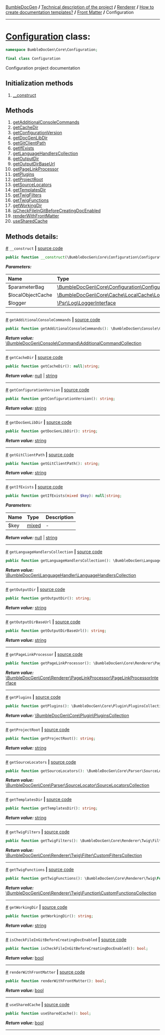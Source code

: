 [BumbleDocGen](../../../../README.md) **/**
[Technical description of the project](../../../readme.md) **/**
[Renderer](../../readme.md) **/**
[How to create documentation templates?](../readme.md) **/**
[Front Matter](../frontMatter.md) **/**
Configuration

---


# [Configuration](https://github.com/bumble-tech/bumble-doc-gen/blob/master/src/Core/Configuration/Configuration.php#L30) class:

```php
namespace BumbleDocGen\Core\Configuration;

final class Configuration
```
Configuration project documentation

## Initialization methods

1. [__construct](#m-construct) 
## Methods

1. [getAdditionalConsoleCommands](#mgetadditionalconsolecommands) 
1. [getCacheDir](#mgetcachedir) 
1. [getConfigurationVersion](#mgetconfigurationversion) 
1. [getDocGenLibDir](#mgetdocgenlibdir) 
1. [getGitClientPath](#mgetgitclientpath) 
1. [getIfExists](#mgetifexists) 
1. [getLanguageHandlersCollection](#mgetlanguagehandlerscollection) 
1. [getOutputDir](#mgetoutputdir) 
1. [getOutputDirBaseUrl](#mgetoutputdirbaseurl) 
1. [getPageLinkProcessor](#mgetpagelinkprocessor) 
1. [getPlugins](#mgetplugins) 
1. [getProjectRoot](#mgetprojectroot) 
1. [getSourceLocators](#mgetsourcelocators) 
1. [getTemplatesDir](#mgettemplatesdir) 
1. [getTwigFilters](#mgettwigfilters) 
1. [getTwigFunctions](#mgettwigfunctions) 
1. [getWorkingDir](#mgetworkingdir) 
1. [isCheckFileInGitBeforeCreatingDocEnabled](#mischeckfileingitbeforecreatingdocenabled) 
1. [renderWithFrontMatter](#mrenderwithfrontmatter) 
1. [useSharedCache](#musesharedcache) 

## Methods details:

<a name="m-construct" href="#m-construct">#</a> `__construct`  **|** [source code](https://github.com/bumble-tech/bumble-doc-gen/blob/master/src/Core/Configuration/Configuration.php#L34)
```php
public function __construct(\BumbleDocGen\Core\Configuration\ConfigurationParameterBag $parameterBag, \BumbleDocGen\Core\Cache\LocalCache\LocalObjectCache $localObjectCache, \Psr\Log\LoggerInterface $logger);
```

***Parameters:***

| Name | Type | Description |
|:-|:-|:-|
$parameterBag | [\BumbleDocGen\Core\Configuration\ConfigurationParameterBag](https://github.com/bumble-tech/bumble-doc-gen/blob/master/src/Core/Configuration/ConfigurationParameterBag.php) | - |
$localObjectCache | [\BumbleDocGen\Core\Cache\LocalCache\LocalObjectCache](https://github.com/bumble-tech/bumble-doc-gen/blob/master/src/Core/Cache/LocalCache/LocalObjectCache.php) | - |
$logger | [\Psr\Log\LoggerInterface](https://github.com/php-fig/log/blob/master/src/LoggerInterface.php) | - |

---

<a name="mgetadditionalconsolecommands" href="#mgetadditionalconsolecommands">#</a> `getAdditionalConsoleCommands`  **|** [source code](https://github.com/bumble-tech/bumble-doc-gen/blob/master/src/Core/Configuration/Configuration.php#L377)
```php
public function getAdditionalConsoleCommands(): \BumbleDocGen\Console\Command\AdditionalCommandCollection;
```

***Return value:*** [\BumbleDocGen\Console\Command\AdditionalCommandCollection](https://github.com/bumble-tech/bumble-doc-gen/blob/master/src/Console/Command/AdditionalCommandCollection.php)

---

<a name="mgetcachedir" href="#mgetcachedir">#</a> `getCacheDir`  **|** [source code](https://github.com/bumble-tech/bumble-doc-gen/blob/master/src/Core/Configuration/Configuration.php#L205)
```php
public function getCacheDir(): null|string;
```

***Return value:*** [null](https://www.php.net/manual/en/language.types.null.php) | [string](https://www.php.net/manual/en/language.types.string.php)

---

<a name="mgetconfigurationversion" href="#mgetconfigurationversion">#</a> `getConfigurationVersion`  **|** [source code](https://github.com/bumble-tech/bumble-doc-gen/blob/master/src/Core/Configuration/Configuration.php#L42)
```php
public function getConfigurationVersion(): string;
```

***Return value:*** [string](https://www.php.net/manual/en/language.types.string.php)

---

<a name="mgetdocgenlibdir" href="#mgetdocgenlibdir">#</a> `getDocGenLibDir`  **|** [source code](https://github.com/bumble-tech/bumble-doc-gen/blob/master/src/Core/Configuration/Configuration.php#L367)
```php
public function getDocGenLibDir(): string;
```

***Return value:*** [string](https://www.php.net/manual/en/language.types.string.php)

---

<a name="mgetgitclientpath" href="#mgetgitclientpath">#</a> `getGitClientPath`  **|** [source code](https://github.com/bumble-tech/bumble-doc-gen/blob/master/src/Core/Configuration/Configuration.php#L256)
```php
public function getGitClientPath(): string;
```

***Return value:*** [string](https://www.php.net/manual/en/language.types.string.php)

---

<a name="mgetifexists" href="#mgetifexists">#</a> `getIfExists`  **|** [source code](https://github.com/bumble-tech/bumble-doc-gen/blob/master/src/Core/Configuration/Configuration.php#L395)
```php
public function getIfExists(mixed $key): null|string;
```

***Parameters:***

| Name | Type | Description |
|:-|:-|:-|
$key | [mixed](https://www.php.net/manual/en/language.types.mixed.php) | - |

***Return value:*** [null](https://www.php.net/manual/en/language.types.null.php) | [string](https://www.php.net/manual/en/language.types.string.php)

---

<a name="mgetlanguagehandlerscollection" href="#mgetlanguagehandlerscollection">#</a> `getLanguageHandlersCollection`  **|** [source code](https://github.com/bumble-tech/bumble-doc-gen/blob/master/src/Core/Configuration/Configuration.php#L166)
```php
public function getLanguageHandlersCollection(): \BumbleDocGen\LanguageHandler\LanguageHandlersCollection;
```

***Return value:*** [\BumbleDocGen\LanguageHandler\LanguageHandlersCollection](https://github.com/bumble-tech/bumble-doc-gen/blob/master/src/LanguageHandler/LanguageHandlersCollection.php)

---

<a name="mgetoutputdir" href="#mgetoutputdir">#</a> `getOutputDir`  **|** [source code](https://github.com/bumble-tech/bumble-doc-gen/blob/master/src/Core/Configuration/Configuration.php#L112)
```php
public function getOutputDir(): string;
```

***Return value:*** [string](https://www.php.net/manual/en/language.types.string.php)

---

<a name="mgetoutputdirbaseurl" href="#mgetoutputdirbaseurl">#</a> `getOutputDirBaseUrl`  **|** [source code](https://github.com/bumble-tech/bumble-doc-gen/blob/master/src/Core/Configuration/Configuration.php#L150)
```php
public function getOutputDirBaseUrl(): string;
```

***Return value:*** [string](https://www.php.net/manual/en/language.types.string.php)

---

<a name="mgetpagelinkprocessor" href="#mgetpagelinkprocessor">#</a> `getPageLinkProcessor`  **|** [source code](https://github.com/bumble-tech/bumble-doc-gen/blob/master/src/Core/Configuration/Configuration.php#L238)
```php
public function getPageLinkProcessor(): \BumbleDocGen\Core\Renderer\PageLinkProcessor\PageLinkProcessorInterface;
```

***Return value:*** [\BumbleDocGen\Core\Renderer\PageLinkProcessor\PageLinkProcessorInterface](https://github.com/bumble-tech/bumble-doc-gen/blob/master/src/Core/Renderer/PageLinkProcessor/PageLinkProcessorInterface.php)

---

<a name="mgetplugins" href="#mgetplugins">#</a> `getPlugins`  **|** [source code](https://github.com/bumble-tech/bumble-doc-gen/blob/master/src/Core/Configuration/Configuration.php#L187)
```php
public function getPlugins(): \BumbleDocGen\Core\Plugin\PluginsCollection;
```

***Return value:*** [\BumbleDocGen\Core\Plugin\PluginsCollection](https://github.com/bumble-tech/bumble-doc-gen/blob/master/src/Core/Plugin/PluginsCollection.php)

---

<a name="mgetprojectroot" href="#mgetprojectroot">#</a> `getProjectRoot`  **|** [source code](https://github.com/bumble-tech/bumble-doc-gen/blob/master/src/Core/Configuration/Configuration.php#L50)
```php
public function getProjectRoot(): string;
```

***Return value:*** [string](https://www.php.net/manual/en/language.types.string.php)

---

<a name="mgetsourcelocators" href="#mgetsourcelocators">#</a> `getSourceLocators`  **|** [source code](https://github.com/bumble-tech/bumble-doc-gen/blob/master/src/Core/Configuration/Configuration.php#L66)
```php
public function getSourceLocators(): \BumbleDocGen\Core\Parser\SourceLocator\SourceLocatorsCollection;
```

***Return value:*** [\BumbleDocGen\Core\Parser\SourceLocator\SourceLocatorsCollection](https://github.com/bumble-tech/bumble-doc-gen/blob/master/src/Core/Parser/SourceLocator/SourceLocatorsCollection.php)

---

<a name="mgettemplatesdir" href="#mgettemplatesdir">#</a> `getTemplatesDir`  **|** [source code](https://github.com/bumble-tech/bumble-doc-gen/blob/master/src/Core/Configuration/Configuration.php#L84)
```php
public function getTemplatesDir(): string;
```

***Return value:*** [string](https://www.php.net/manual/en/language.types.string.php)

---

<a name="mgettwigfilters" href="#mgettwigfilters">#</a> `getTwigFilters`  **|** [source code](https://github.com/bumble-tech/bumble-doc-gen/blob/master/src/Core/Configuration/Configuration.php#L295)
```php
public function getTwigFilters(): \BumbleDocGen\Core\Renderer\Twig\Filter\CustomFiltersCollection;
```

***Return value:*** [\BumbleDocGen\Core\Renderer\Twig\Filter\CustomFiltersCollection](https://github.com/bumble-tech/bumble-doc-gen/blob/master/src/Core/Renderer/Twig/Filter/CustomFiltersCollection.php)

---

<a name="mgettwigfunctions" href="#mgettwigfunctions">#</a> `getTwigFunctions`  **|** [source code](https://github.com/bumble-tech/bumble-doc-gen/blob/master/src/Core/Configuration/Configuration.php#L272)
```php
public function getTwigFunctions(): \BumbleDocGen\Core\Renderer\Twig\Function\CustomFunctionsCollection;
```

***Return value:*** [\BumbleDocGen\Core\Renderer\Twig\Function\CustomFunctionsCollection](https://github.com/bumble-tech/bumble-doc-gen/blob/master/src/Core/Renderer/Twig/Function/CustomFunctionsCollection.php)

---

<a name="mgetworkingdir" href="#mgetworkingdir">#</a> `getWorkingDir`  **|** [source code](https://github.com/bumble-tech/bumble-doc-gen/blob/master/src/Core/Configuration/Configuration.php#L358)
```php
public function getWorkingDir(): string;
```

***Return value:*** [string](https://www.php.net/manual/en/language.types.string.php)

---

<a name="mischeckfileingitbeforecreatingdocenabled" href="#mischeckfileingitbeforecreatingdocenabled">#</a> `isCheckFileInGitBeforeCreatingDocEnabled`  **|** [source code](https://github.com/bumble-tech/bumble-doc-gen/blob/master/src/Core/Configuration/Configuration.php#L344)
```php
public function isCheckFileInGitBeforeCreatingDocEnabled(): bool;
```

***Return value:*** [bool](https://www.php.net/manual/en/language.types.boolean.php)

---

<a name="mrenderwithfrontmatter" href="#mrenderwithfrontmatter">#</a> `renderWithFrontMatter`  **|** [source code](https://github.com/bumble-tech/bumble-doc-gen/blob/master/src/Core/Configuration/Configuration.php#L330)
```php
public function renderWithFrontMatter(): bool;
```

***Return value:*** [bool](https://www.php.net/manual/en/language.types.boolean.php)

---

<a name="musesharedcache" href="#musesharedcache">#</a> `useSharedCache`  **|** [source code](https://github.com/bumble-tech/bumble-doc-gen/blob/master/src/Core/Configuration/Configuration.php#L316)
```php
public function useSharedCache(): bool;
```

***Return value:*** [bool](https://www.php.net/manual/en/language.types.boolean.php)

---
